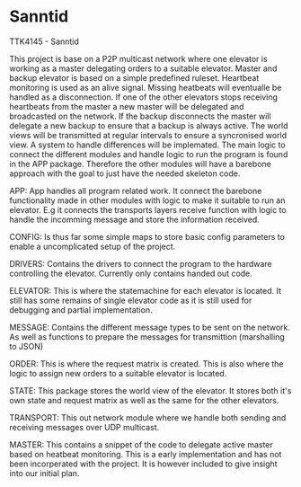 # Sanntid
TTK4145 - Sanntid

This project is base on a P2P multicast network where one elevator is working as a master delegating orders to a suitable elevator. 
Master and backup elevator is based on a simple predefined ruleset. Heartbeat monitoring is used as an alive signal. Missing heatbeats will eventualle be handled as a disconnection.
If one of the other elevators stops receiving heartbeats from the master a new master will be delegated and broadcasted on the network. If the backup disconnects the master will
delegate a new backup to ensure that a backup is always active. The world views will be transmitted at regular intervals to ensure a syncronised world view. 
A system to handle differences will be implemated. The main logic to connect the different modules and handle logic to run the program is found in the APP package.
Therefore the other modules will have a barebone approach with the goal to just have the needed skeleton code. 



APP:
    App handles all program related work. It connect the barebone functionality made in other modules with logic to make it suitable to run an elevator. 
    E.g it connects the transports layers receive function with logic to handle the incomming message and store the information received. 

CONFIG:
    Is thus far some simple maps to store basic config parameters to enable a uncomplicated setup of the project.

DRIVERS:
    Contains the drivers to connect the program to the hardware controlling the elevator. Currently only contains handed out code.

ELEVATOR:
    This is where the statemachine for each elevator is located. It still has some remains of single elevator code as it is still used for debugging and partial implementation.

MESSAGE:
    Contains the different message types to be sent on the network. As well as functions to prepare the messages for transmittion (marshalling to JSON)

ORDER:
    This is where the request matrix is created. This is also where the logic to assign new orders to a suitable elevator is located. 

STATE:
    This package stores the world view of the elevator. It stores both it's own state and request matrix as well as the same for the other elevators. 

TRANSPORT:
    This out network module where we handle both sending and receiving messages over UDP multicast.

MASTER:
    This contains a snippet of the code to delegate active master based on heatbeat monitoring. This is a early implementation and has not been incorperated with the project. 
    It is however included to give insight into our initial plan. 